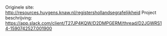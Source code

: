 Originele site: http://resources.huygens.knaw.nl/registershollandsegrafelijkheid
Project beschrijving: https://app.slack.com/client/T27JP4KQW/D2DMPGERM/thread/D2JGWRS14-1590742527.001900
